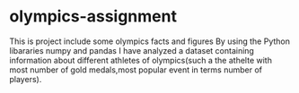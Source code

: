 # olympics-assignment
This is project include some  olympics facts and figures 
By using the Python libararies numpy and pandas I have analyzed a dataset containing information about different athletes of olympics(such a the athelte with most 
number of gold medals,most popular event in terms number of players).
